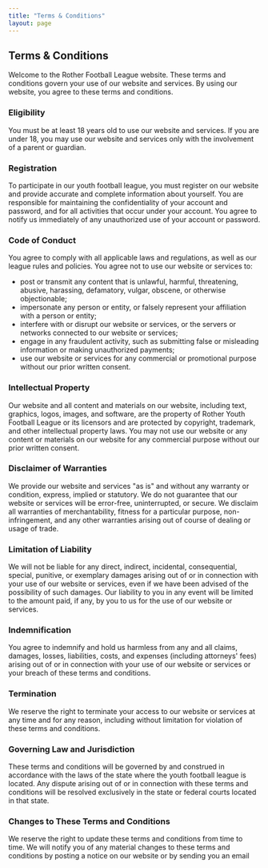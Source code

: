 ```yaml
---
title: "Terms & Conditions"
layout: page
---
```


## Terms &amp; Conditions

Welcome to the Rother Football League website. These terms and conditions govern your use of our website and services. By using our website, you agree to these terms and conditions.

### Eligibility
You must be at least 18 years old to use our website and services. If you are under 18, you may use our website and services only with the involvement of a parent or guardian.

### Registration
To participate in our youth football league, you must register on our website and provide accurate and complete information about yourself. You are responsible for maintaining the confidentiality of your account and password, and for all activities that occur under your account. You agree to notify us immediately of any unauthorized use of your account or password.

### Code of Conduct
You agree to comply with all applicable laws and regulations, as well as our league rules and policies. You agree not to use our website or services to:

- post or transmit any content that is unlawful, harmful, threatening, abusive, harassing, defamatory, vulgar, obscene, or otherwise objectionable;
- impersonate any person or entity, or falsely represent your affiliation with a person or entity;
- interfere with or disrupt our website or services, or the servers or networks connected to our website or services;
- engage in any fraudulent activity, such as submitting false or misleading information or making unauthorized payments;
- use our website or services for any commercial or promotional purpose without our prior written consent.

### Intellectual Property
Our website and all content and materials on our website, including text, graphics, logos, images, and software, are the property of Rother Youth Football League or its licensors and are protected by copyright, trademark, and other intellectual property laws. You may not use our website or any content or materials on our website for any commercial purpose without our prior written consent.

### Disclaimer of Warranties
We provide our website and services "as is" and without any warranty or condition, express, implied or statutory. We do not guarantee that our website or services will be error-free, uninterrupted, or secure. We disclaim all warranties of merchantability, fitness for a particular purpose, non-infringement, and any other warranties arising out of course of dealing or usage of trade.

### Limitation of Liability
We will not be liable for any direct, indirect, incidental, consequential, special, punitive, or exemplary damages arising out of or in connection with your use of our website or services, even if we have been advised of the possibility of such damages. Our liability to you in any event will be limited to the amount paid, if any, by you to us for the use of our website or services.

### Indemnification
You agree to indemnify and hold us harmless from any and all claims, damages, losses, liabilities, costs, and expenses (including attorneys' fees) arising out of or in connection with your use of our website or services or your breach of these terms and conditions.

### Termination
We reserve the right to terminate your access to our website or services at any time and for any reason, including without limitation for violation of these terms and conditions.

### Governing Law and Jurisdiction
These terms and conditions will be governed by and construed in accordance with the laws of the state where the youth football league is located. Any dispute arising out of or in connection with these terms and conditions will be resolved exclusively in the state or federal courts located in that state.

### Changes to These Terms and Conditions
We reserve the right to update these terms and conditions from time to time. We will notify you of any material changes to these terms and conditions by posting a notice on our website or by sending you an email
